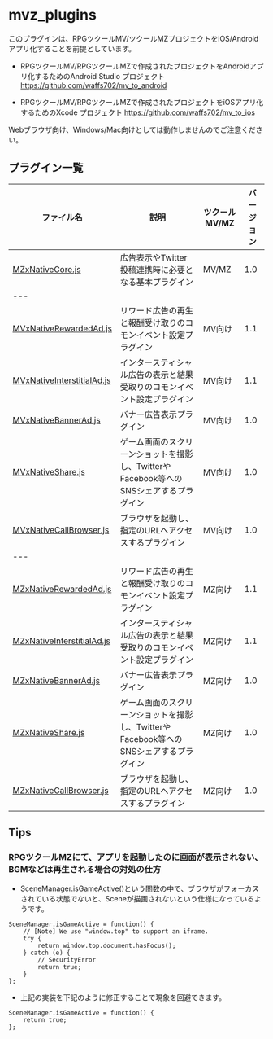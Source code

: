 # mvz_plugins

このプラグインは、RPGツクールMV/ツクールMZプロジェクトをiOS/Androidアプリ化することを前提としています。
* RPGツクールMV/RPGツクールMZで作成されたプロジェクトをAndroidアプリ化するためのAndroid Studio プロジェクト
https://github.com/waffs702/mv_to_android

* RPGツクールMV/RPGツクールMZで作成されたプロジェクトをiOSアプリ化するためのXcode プロジェクト
https://github.com/waffs702/mv_to_ios

Webブラウザ向け、Windows/Mac向けとしては動作しませんのでご注意ください。

## プラグイン一覧

| ファイル名 | 説明 | ツクールMV/MZ | バージョン |
|--------|--------|--------|--------|
| [MZxNativeCore.js](https://raw.githubusercontent.com/waffs702/mvz_plugins/main/MZxNativeCore.js) | 広告表示やTwitter投稿連携時に必要となる基本プラグイン | MV/MZ | 1.0 |
| --- | | | |
| [MVxNativeRewardedAd.js](https://raw.githubusercontent.com/waffs702/mvz_plugins/main/MVxNativeRewardedAd.js) | リワード広告の再生と報酬受け取りのコモンイベント設定プラグイン | MV向け | 1.1 |
| [MVxNativeInterstitialAd.js](https://raw.githubusercontent.com/waffs702/mvz_plugins/main/MVxNativeInterstitialAd.js) | インタースティシャル広告の表示と結果受取りのコモンイベント設定プラグイン | MV向け | 1.1 |
| [MVxNativeBannerAd.js](https://raw.githubusercontent.com/waffs702/mvz_plugins/main/MVxNativeBannerAd.js) | バナー広告表示プラグイン | MV向け | 1.0 |
| [MVxNativeShare.js](https://raw.githubusercontent.com/waffs702/mvz_plugins/main/MVxNativeShare.js) | ゲーム画面のスクリーンショットを撮影し、TwitterやFacebook等へのSNSシェアするプラグイン | MV向け | 1.0 |
| [MVxNativeCallBrowser.js](https://raw.githubusercontent.com/waffs702/mvz_plugins/main/MVxNativeCallBrowser.js) | ブラウザを起動し、指定のURLへアクセスするプラグイン | MV向け | 1.0 |
| --- | | | |
| [MZxNativeRewardedAd.js](https://raw.githubusercontent.com/waffs702/mvz_plugins/main/MZxNativeRewardedAd.js) | リワード広告の再生と報酬受け取りのコモンイベント設定プラグイン | MZ向け | 1.1 |
| [MZxNativeInterstitialAd.js](https://raw.githubusercontent.com/waffs702/mvz_plugins/main/MZxNativeInterstitialAd.js) | インタースティシャル広告の表示と結果受取りのコモンイベント設定プラグイン | MZ向け | 1.1 |
| [MZxNativeBannerAd.js](https://raw.githubusercontent.com/waffs702/mvz_plugins/main/MZxNativeBannerAd.js) | バナー広告表示プラグイン | MZ向け | 1.0 |
| [MZxNativeShare.js](https://raw.githubusercontent.com/waffs702/mvz_plugins/main/MZxNativeShare.js) | ゲーム画面のスクリーンショットを撮影し、TwitterやFacebook等へのSNSシェアするプラグイン | MZ向け | 1.0 |
| [MZxNativeCallBrowser.js](https://raw.githubusercontent.com/waffs702/mvz_plugins/main/MZxNativeCallBrowser.js) | ブラウザを起動し、指定のURLへアクセスするプラグイン | MZ向け | 1.0 |

## Tips

### RPGツクールMZにて、アプリを起動したのに画面が表示されない、BGMなどは再生される場合の対処の仕方

- SceneManager.isGameActive()という関数の中で、ブラウザがフォーカスされている状態でないと、Sceneが描画されないという仕様になっているようです。

```
SceneManager.isGameActive = function() {
    // [Note] We use "window.top" to support an iframe.
    try {
        return window.top.document.hasFocus();
    } catch (e) {
        // SecurityError
        return true;
    }
};
```

- 上記の実装を下記のように修正することで現象を回避できます。

```
SceneManager.isGameActive = function() {
    return true;
};
```
